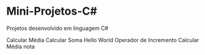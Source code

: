 # Mini-Projetos-C#
Projetos desenvolvido em linguagem C#

Calcular Média
Calcular Soma
Hello World
Operador de Incremento
Calcular Média nota
